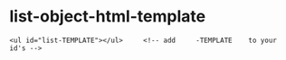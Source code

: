 list-object-html-template
=========================

	<ul id="list-TEMPLATE"></ul>     <!-- add     -TEMPLATE    to your id's -->

<script>



	obj = {
		Rich:"Clojour",
		Rasmus:"PHP",
		Brendon:"Javascript",
	};

	var list  = template(obj,"list","both"); 
	list;

// The first parameter of list is an object or string. The next parmeter is the ID of the HTML element (no need to include -TEMPLATE in the Javascript but you do need to include it in the element. The last parameter is only relevent if the first parmeter is an object otherwise it is ignored. The last parameter allows you to specify output for "key", "val" or "both". 


// The end result is a bullet list of your items. You can remove the bullets via regular CSS if you like

